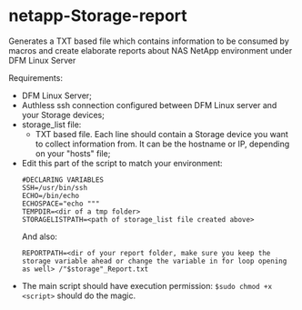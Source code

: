 # netapp-Storage-report
Generates a TXT based file which contains information to be consumed by macros and create elaborate reports about NAS NetApp environment under DFM Linux Server

Requirements:

- DFM Linux Server;
- Authless ssh connection configured between DFM Linux server and your Storage devices;
- storage_list file:
  -  TXT based file. Each line should contain a Storage device you want to collect information from. It can be the hostname or IP, depending on your "hosts" file;
- Edit this part of the script to match your environment:
  ```
  #DECLARING VARIABLES
  SSH=/usr/bin/ssh
  ECHO=/bin/echo
  ECHOSPACE="echo """
  TEMPDIR=<dir of a tmp folder>
  STORAGELISTPATH=<path of storage_list file created above>
  ```
  And also:
  ```
  REPORTPATH=<dir of your report folder, make sure you keep the storage variable ahead or change the variable in for loop opening as well> /"$storage"_Report.txt
  ```
- The main script should have execution permission: ```$sudo chmod +x <script>``` should do the magic.
